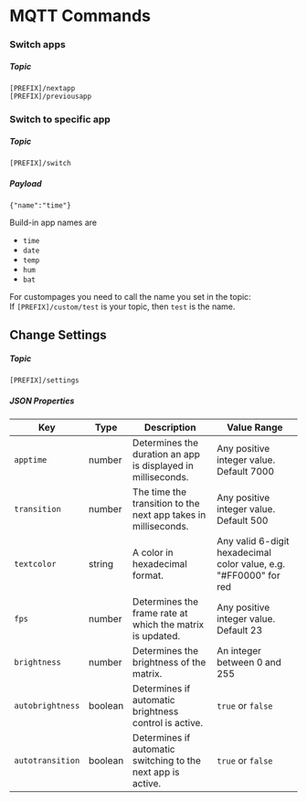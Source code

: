 # MQTT Commands

### Switch apps
##### Topic 
`[PREFIX]/nextapp`   
`[PREFIX]/previousapp` 

### Switch to specific app  
##### Topic 
`[PREFIX]/switch`  
##### Payload 
`{"name":"time"}`

Build-in app names are
- `time`
- `date`
- `temp`
- `hum`
- `bat`

For custompages you need to call the name you set in the topic:  
If `[PREFIX]/custom/test` is your topic, 
then `test` is the name.

## Change Settings  
##### Topic  
`[PREFIX]/settings`   
    
##### JSON Properties
| Key         | Type    | Description                                                                 | Value Range                                |
| ----------- | ------- | --------------------------------------------------------------------------- | ------------------------------------------ |
| `apptime`   | number  | Determines the duration an app is displayed in milliseconds.               | Any positive integer value. Default 7000                 |
| `transition`| number  | The time the transition to the next app takes in milliseconds.             | Any positive integer value. Default 500                 |
| `textcolor` | string  | A color in hexadecimal format.                                             | Any valid 6-digit hexadecimal color value, e.g. "#FF0000" for red |
| `fps`       | number  | Determines the frame rate at which the matrix is updated.                 | Any positive integer value. Default 23                  |
| `brightness`| number  | Determines the brightness of the matrix.                                   | An integer between 0 and 255                |
| `autobrightness`| boolean | Determines if automatic brightness control is active.                    | `true` or `false`                          |
| `autotransition`| boolean | Determines if automatic switching to the next app is active.               | `true` or `false`                          |
